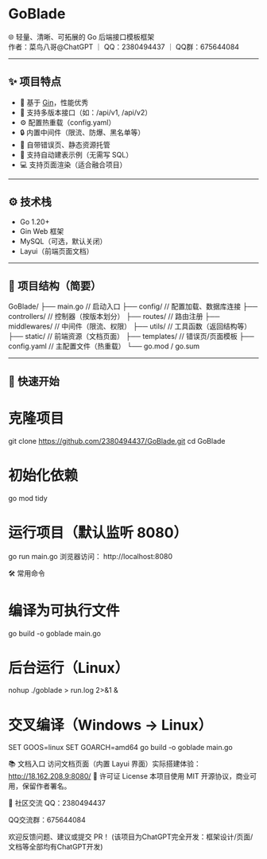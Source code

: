 # GoBlade

🌐 轻量、清晰、可拓展的 Go 后端接口模板框架  
作者：菜鸟八哥@ChatGPT ｜ QQ：2380494437 ｜ QQ群：675644084

---

## ✨ 项目特点

- 🧱 基于 [Gin](https://github.com/gin-gonic/gin)，性能优秀
- 📁 支持多版本接口（如：/api/v1, /api/v2）
- ⚙️ 配置热重载（config.yaml）
- 🔒 内置中间件（限流、防爆、黑名单等）
- 📄 自带错误页、静态资源托管
- 🧩 支持自动建表示例（无需写 SQL）
- 💻 支持页面渲染（适合融合项目）

---

## ⚙️ 技术栈

- Go 1.20+
- Gin Web 框架
- MySQL（可选，默认关闭）
- Layui（前端页面文档）

---

## 📁 项目结构（简要）

GoBlade/
├── main.go // 启动入口
├── config/ // 配置加载、数据库连接
├── controllers/ // 控制器（按版本划分）
├── routes/ // 路由注册
├── middlewares/ // 中间件（限流、权限）
├── utils/ // 工具函数（返回结构等）
├── static/ // 前端资源（文档页面）
├── templates/ // 错误页/页面模板
├── config.yaml // 主配置文件（热重载）
└── go.mod / go.sum

---

## 🚀 快速开始

# 克隆项目
git clone https://github.com/2380494437/GoBlade.git
cd GoBlade

# 初始化依赖
go mod tidy

# 运行项目（默认监听 8080）
go run main.go
浏览器访问：
http://localhost:8080

🛠 常用命令
# 编译为可执行文件
go build -o goblade main.go

# 后台运行（Linux）
nohup ./goblade > run.log 2>&1 &

# 交叉编译（Windows → Linux）
SET GOOS=linux
SET GOARCH=amd64
go build -o goblade main.go

📚 文档入口
访问文档页面（内置 Layui 界面）实际搭建体验：
http://18.162.208.9:8080/
🔐 许可证 License
本项目使用 MIT 开源协议，商业可用，保留作者署名。

💬 社区交流
QQ：2380494437

QQ交流群：675644084

欢迎反馈问题、建议或提交 PR！
(该项目为ChatGPT完全开发：框架设计/页面/文档等全部均有ChatGPT开发)
